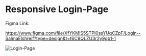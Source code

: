 # Responsive Login-Page

Figma Link:

https://www.figma.com/file/XfYKMlS5STPI0ssYUqCZpF/Login--SalmaElshreif?type=design&t=t6C9QLZU3r2y9gb1-1



![Login-Page](https://github.com/SalmaElshreif/Login-Page/assets/74679476/01299005-e458-4606-a62c-5219950c28f0)
